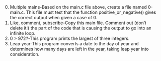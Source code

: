 0. Multiple mains-Based on the main.c file above, create a file named 0-main.c. This file must test that the function positive_or_negative() gives the correct output when given a case of 0.
1. Like, comment, subscribe-Copy this main file. Comment out (don’t delete it!) the part of the code that is causing the output to go into an infinite loop.
2. 0 > 972?-This program prints the largest of three integers.
3. Leap year-This program converts a date to the day of year and determines how many days are left in the year, taking leap year into consideration.
